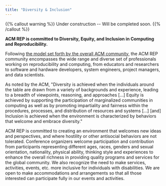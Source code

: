```yaml
---
title: "Diversity & Inclusion"
---
```


{{% callout warning %}}
Under construction -- Will be completed soon.
{{% /callout %}}

**ACM REP is committed to Diversity, Equity, and Inclusion in Computing and Reproducibility.**

Following [the model set forth by the overall ACM community](https://www.acm.org/diversity-inclusion/about), the ACM REP community encompasses the wide range and diverse set of professionals working on reproducibility and  computing, from educators and researchers to software and hardware developers, system engineers, project managers, and data scientists.

As noted by the ACM, "Diversity is achieved when the individuals around the table are drawn from a variety of backgrounds and experience, leading to a breadth of viewpoints, reasoning, and approaches [...] Equity is achieved by supporting the participation of marginalized communities in computing as well as by promoting impartiality and fairness within the procedures, processes, and distribution of resources and systems [...] [and] Inclusion is achieved when the environment is characterized by behaviors that welcome and embrace diversity."

ACM REP is committed to creating an environment that welcomes new ideas and perspectives, and where hostility or other antisocial behaviors are not tolerated. Conference organizers welcome participation and contribution from participants representing different ages, races, genders and sexual orientation, nationality, physical ability, thinking style and experiences to enhance the overall richness in providing quality programs and services for the global community. We also recognize the need to make services, activities, events, etc. more inclusive for individuals with disabilities. We are open to make accommodations and arrangements so that all those interested can participate fully in our events and activities.
